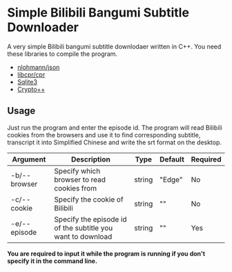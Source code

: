 # Simple Bilibili Bangumi Subtitle Downloader

A very simple Bilibili bangumi subtitle downlodaer written in C++. You need these libraries to compile the program.

- [nlohmann/json](https://github.com/nlohmann/json)
- [libcpr/cpr](https://github.com/libcpr/cpr)
- [Sqlite3](https://www.sqlite.org)
- [Crypto++](https://www.cryptopp.com)

## Usage

Just run the program and enter the episode id. The program will read Bilibili cookies from the browsers and use it to find corresponding subtitle, transcript it into Simplified Chinese and write the srt format on the desktop.

|Argument|Description|Type|Default|Required|
|-|-|-|-|-|
|-b/--browser| Specify which browser to read cookies from | string | "Edge" | No |
|-c/--cookie| Specify the cookie of Bilibili| string | "" | No |
|-e/--episode| Specify the episode id of the subtitle you want to download | string | "" | Yes|

**You are required to input it while the program is running if you don't specify it in the command line.**

